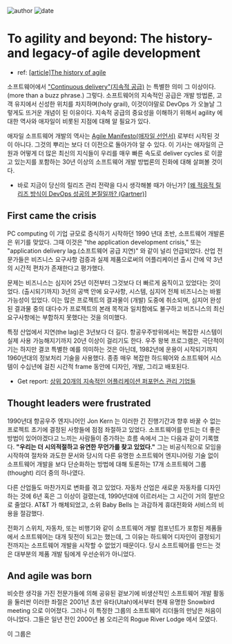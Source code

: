 
![author](https://img.shields.io/badge/author-daesungRa-lightgray.svg?style=flat-square)
![date](https://img.shields.io/badge/date-190922-lightgray.svg?style=flat-square)

# To agility and beyond: The history-and legacy-of agile development

- ref: [[article]The history of agile](https://techbeacon.com/app-dev-testing/agility-beyond-history-legacy-agile-development)

소프트웨어에서 ["Continuous delivery"(지속적 공급)](https://en.wikipedia.org/wiki/Continuous_delivery) 는 특별한 의미 그 이상이다. (more than a buzz phrase.)
그렇다. 소프트웨어의 지속적인 공급은 개발 방법론, 고객 유지에서 신성한 위치를 차지하며(holy grail),
이것이야말로 DevOps 가 오늘날 그렇게도 뜨거운 개념이 된 이유이다.
지속적 공급의 중요성을 이해하기 위해서 agility 에 대한 역사와 애자일이 비롯된 지점에 대해 알 필요가 있다.

애자일 소프트웨어 개발의 역사는 [Agile Manifesto(애자일 선언서)](http://techbeacon.com/50-shades-agile-software-development-manifesto) 로부터
시작된 것이 아니다. 그것의 뿌리는 보다 더 이전으로 돌아가야 알 수 있다.
이 기사는 애자일의 근원과 어떻게 더 많은 최신의 지식들이 우리를 매우 빠른 속도로 deliver cycles 로 이끌고 있는지를 포함하는
30년 이상의 소프트웨어 개발 방법론의 진화에 대해 살펴볼 것이다.

- 바로 지금이 당신의 릴리즈 관리 전략을 다시 생각해볼 때가 아닌가? [[왜 적응적 릴리즈 방식이 DevOps 성공의 본질일까? (Gartner)]](https://www.microfocus.com/en-us/assets/application-delivery-management/use-adaptive-release-governance-to-remove-constraints-to-devops?utm_source=techbeacon&utm_medium=techbeacon&utm_campaign=00134846)

## First came the crisis

PC computing 이 기업 규모로 증식하기 시작하던 1990 년대 초반, 소프트웨어 개발론은 위기를 맞았다.
그때 이것은 "the application development crisis," 또는 "application delivery lag.(소프트웨어 공급 지연)" 와 같이 널리 언급되었다.
산업 전문가들은 비즈니스 요구사항 검증과 실제 제품으로써의 어플리케이션 출시 간에 약 3년의 시간적 편차가 존재한다고 평가했다.

문제는 비즈니스는 심지어 25년 이전부터 그것보다 더 빠르게 움직이고 있었다는 것이었다.
(출시되기까지) 3년의 공백 안에 요구사항, 시스템, 심지어 전체 비즈니스는 바뀔 가능성이 있었다.
이는 많은 프로젝트의 결과물이 (개발) 도중에 취소되며, 심지어 완성된 결과물 중의 대다수가 프로젝트의 본래 목적과 일치함에도 불구하고
비즈니스의 최신 요구사항에는 부합하지 못했다는 것을 의미했다.

특정 산업에서 지연(the lag)은 3년보다 더 길다. 항공우주방위에서는 복잡한 시스템이 실제 사용 가능해지기까지 20년 이상이 걸리기도 한다.
우주 왕복 프로그램은, 극단적이기는 하지만 결코 특별한 예를 의미하는 것은 아닌데,
1982년에 운용이 시작되기까지 1960년대의 정보처리 기술을 사용했다.
종종 매우 복잡한 하드웨어와 소프트웨어 시스템이 수십년에 걸친 시간적 frame 동안에 디자인, 개발, 그리고 배포된다.

- Get report: [상위 20개의 지속적인 어플리케이션 퍼포먼스 관리 기업들](https://www.microfocus.com/en-us/assets/it-operations-management/research-in-action-continuous-application-performance-management-saas-and-software?utm_source=techbeacon&utm_medium=techbeacon&utm_campaign=00134846)

## Thought leaders were frustrated

1990년대 항공우주 엔지니어인 Jon Kern 는 이러한 긴 진행기간과 향후 바꿀 수 없는 프로젝트 초기에 결정된 사항들에 점점 좌절하고 있었다.
소프트웨어를 만드는 더 좋은 방법이 있어야겠다고 느끼는 사람들이 증가하는 흐름 속에서 그는 다음과 같이 기록했다.
**"우리는 더 시의적절하고 유연한 무언가를 찾고 있었다."**
그는 비공식적으로 모임을 시작하여 절차와 과도한 문서와 당시의 다른 유명한 소프트웨어 엔지니어링 기술 없이
소프트웨어 개발을 보다 단순화하는 방법에 대해 토론하는 17개 소프트웨어 그룹(thought) 리더 중의 하나였다.

다른 산업들도 마찬가지로 변화를 겪고 있었다.
자동차 산업은 새로운 자동차를 디자인하는 것에 6년 혹은 그 이상이 걸렸는데, 1990년대에 이르러서는 그 시간이 거의 절반으로 줄었다.
AT&T 가 해체되었고, 소위 Baby Bells 는 과감하게 휴대전화와 서비스의 비용을 절감했다.

전화기 스위치, 자동차, 또는 비행기와 같이 소프트웨어 개발 컴포넌트가 포함된 제품들에서 소프트웨어는 대개 뒷전이 되고는 했는데,
그 이유는 하드웨어 디자인이 결정되기 전까지는 소프트웨어 개발을 시작할 수 없었기 때문이다.
당시 소프트웨어를 만드는 것은 대부분의 제품 개발 팀에게 우선순위가 아니었다.

## And agile was born

비슷한 생각을 가진 전문가들에 의해 공유된 겉보기에 비생산적인 소프트웨어 개발 활동을 둘러싼 이러한 좌절은
2001년 초반 유타(Utah)에서부터 현재 유명한 Snowbird meeting 으로 이어졌다.
그러나 이 특정한 그룹의 소프트웨어 리더들의 만남은 처음이 아니었다.
그들은 일년 전인 2000년 봄 오리곤의 Rogue River Lodge 에서 모였다.

이 그룹은 
